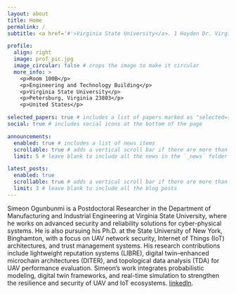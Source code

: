 ```yaml
---
layout: about
title: Home
permalink: /
subtitle: <a href='#'>Virginia State University</a>. 1 Hayden Dr. Virginia State University, VA 23806. 804-524-3752. Etc.

profile:
  align: right
  image: prof_pic.jpg
  image_circular: false # crops the image to make it circular
  more_info: >
    <p>Room 100B</p>
    <p>Engineering and Technology Building</p>
    <p>Virginia State University</p>
    <p>Petersburg, Virginia 23803</p>
    <p>United States</p>

selected_papers: true # includes a list of papers marked as "selected={true}"
social: true # includes social icons at the bottom of the page

announcements:
  enabled: true # includes a list of news items
  scrollable: true # adds a vertical scroll bar if there are more than 3 news items
  limit: 5 # leave blank to include all the news in the `_news` folder

latest_posts:
  enabled: true
  scrollable: true # adds a vertical scroll bar if there are more than 3 new posts items
  limit: 3 # leave blank to include all the blog posts
---
```


 Simeon Ogunbunmi is a Postdoctoral Researcher in the Department of Manufacturing and Industrial Engineering at Virginia State University, where he works on advanced security and reliability solutions for cyber-physical systems. He is also pursuing his Ph.D. at the State University of New York, Binghamton, with a focus on UAV network security, Internet of Things (IoT) architectures, and trust management systems. His research contributions include lightweight reputation systems (LIBRE), digital twin–enhanced microchain architectures (DITER), and topological data analysis (TDA) for UAV performance evaluation. Simeon’s work integrates probabilistic modeling, digital twin frameworks, and real-time simulation to strengthen the resilience and security of UAV and IoT ecosystems. [linkedln](https://linkedin.com/in/simeon-ogunbunmi). 
 
 <!-- You can put a picture in, too. The code is already in, just name your picture `prof_pic.jpg` and put it in the `img/` folder. -->

<!-- Put your address / P.O. box / other info right below your picture. You can also disable any of these elements by editing `profile` property of the YAML header of your `_pages/about.md`. Edit `_bibliography/papers.bib` and Jekyll will render your [publications page](/al-folio/publications/) automatically. -->

<!-- Link to your social media connections, too. This theme is set up to use [Font Awesome icons](https://fontawesome.com/) and [Academicons](https://jpswalsh.github.io/academicons/), like the ones below. Add your Facebook, Twitter, LinkedIn, Google Scholar, or just disable all of them. -->
